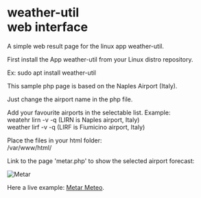 # weather-util<br>web interface
A simple web result page for the linux app weather-util.

First install the App weather-util from your Linux distro repository.

Ex:
sudo apt install weather-util

This sample php page is based on the Naples Airport (Italy).

Just change the airport name in the php file.

Add your favourite airports in the selectable list.
Example:<br>
weatehr lirn -v -q (LIRN is Naples airport, Italy) <br> weather lirf -v -q (LIRF is Fiumicino airport, Italy)

Place the files in your html folder:<br>
/var/www/html/

Link to the page 'metar.php' to show the selected airport forecast:

![Metar](https://user-images.githubusercontent.com/57049017/233770868-6e9f1caa-9551-4520-83c8-de101149dc9b.png)

Here a live example:
<a href="http://metarmeteo.hostinggratis.it/" target="_blank">Metar Meteo</a>.
